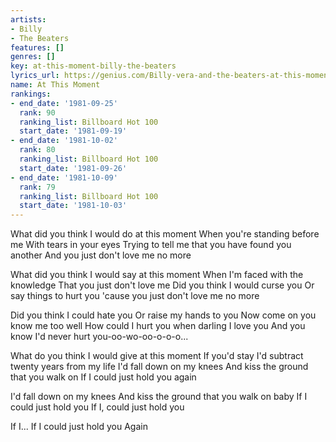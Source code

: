 ```yaml
---
artists:
- Billy
- The Beaters
features: []
genres: []
key: at-this-moment-billy-the-beaters
lyrics_url: https://genius.com/Billy-vera-and-the-beaters-at-this-moment-lyrics
name: At This Moment
rankings:
- end_date: '1981-09-25'
  rank: 90
  ranking_list: Billboard Hot 100
  start_date: '1981-09-19'
- end_date: '1981-10-02'
  rank: 80
  ranking_list: Billboard Hot 100
  start_date: '1981-09-26'
- end_date: '1981-10-09'
  rank: 79
  ranking_list: Billboard Hot 100
  start_date: '1981-10-03'
---
```

What did you think I would do at this moment
When you're standing before me
With tears in your eyes
Trying to tell me that you have found you another
And you just don't love me no more

What did you think I would say at this moment
When I'm faced with the knowledge
That you just don't love me
Did you think I would curse you
Or say things to hurt you
'cause you just don't love me no more

Did you think I could hate you
Or raise my hands to you
Now come on you know me too well
How could I hurt you when darling I love you
And you know I'd never hurt you-oo-wo-oo-o-o-o...

What do you think I would give at this moment
If you'd stay I'd subtract twenty years from my life
I'd fall down on my knees
And kiss the ground that you walk on
If I could just hold you again

I'd fall down on my knees
And kiss the ground that you walk on baby
If I could just hold you
If I, could just hold you

If I...
If I could just hold you
Again
